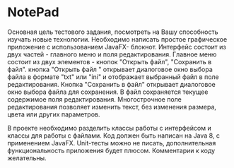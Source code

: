 # NotePad
Основная цель тестового задания, посмотреть на Вашу способность изучать новые технологии.
Необходимо написать простое графическое приложение с использованием JavaFX- блокнот. Интерфейс состоит из двух частей - главного меню и поля редактирования.
Главное меню состоит из двух элементов - кнопок "Открыть файл", "Сохранить в файл".
кнопка "Открыть файл " открывает диалоговое окно выбора файла в формате "txt" или "ini" и отображает выбранный файл в поле редактирования.
Кнопка "Сохранить в файл" открывает диалоговое окно выбора файла для сохранения. В файл сохраняется текущее содержимое поля редактирования.
Многострочное поле редактирования позволяет изменить текст, без изменения размера, цвета или других параметров.

В проекте необходимо разделить классы работы с интерфейсом и классы для работы с файлами.
Код должен быть написан на Java 8, с применением JavaFX.
Unit-тесты можно не писать, дополнительная функциональность приложения будет плюсом.
Комментарии к коду желательны.